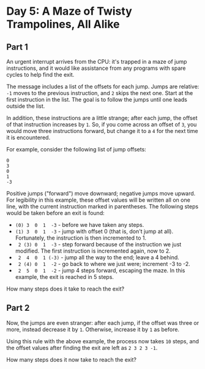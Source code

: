 # Day 5: A Maze of Twisty Trampolines, All Alike

## Part 1

An urgent interrupt arrives from the CPU: it's trapped in a maze of jump instructions, and it would like assistance from any programs with spare cycles to help find the exit.

The message includes a list of the offsets for each jump. Jumps are relative: `-1` moves to the previous instruction, and `2` skips the next one. Start at the first instruction in the list. The goal is to follow the jumps until one leads outside the list.

In addition, these instructions are a little strange; after each jump, the offset of that instruction increases by `1`. So, if you come across an offset of `3`, you would move three instructions forward, but change it to a `4` for the next time it is encountered.

For example, consider the following list of jump offsets:
```
0
3
0
1
-3
```
Positive jumps ("forward") move downward; negative jumps move upward. For legibility in this example, these offset values will be written all on one line, with the current instruction marked in parentheses. The following steps would be taken before an exit is found:

* `(0) 3  0  1  -3`  - before we have taken any steps.
* `(1) 3  0  1  -3`  - jump with offset 0 (that is, don't jump at all). Fortunately, the instruction is then incremented to 1.
* ` 2 (3) 0  1  -3`  - step forward because of the instruction we just modified. The first instruction is incremented again, now to 2.
* ` 2  4  0  1 (-3)` - jump all the way to the end; leave a 4 behind.
* ` 2 (4) 0  1  -2`  - go back to where we just were; increment -3 to -2.
* ` 2  5  0  1  -2`  - jump 4 steps forward, escaping the maze.
In this example, the exit is reached in 5 steps.

How many steps does it take to reach the exit?

## Part 2

Now, the jumps are even stranger: after each jump, if the offset was three or more, instead decrease it by `1`. Otherwise, increase it by `1` as before.

Using this rule with the above example, the process now takes `10` steps, and the offset values after finding the exit are left as `2 3 2 3 -1`.

How many steps does it now take to reach the exit?
